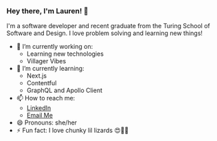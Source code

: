 ### Hey there, I'm Lauren! 👋

I'm a software developer and recent graduate from the Turing School of Software and Design. I love problem solving and learning new things!

- 🔭 I’m currently working on:
  - Learning new technologies
  - Villager Vibes
- 🌱 I’m currently learning:
  - Next.js
  - Contentful
  - GraphQL and Apollo Client
- 📫 How to reach me: 
  - [LinkedIn](https://www.linkedin.com/in/lauren-kessell/)
  - [Email Me](mailto:lkessell1@gmail.com)
- 😄 Pronouns: she/her
- ⚡ Fun fact: I love chunky lil lizards 😍🦎💚
